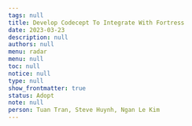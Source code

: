 ```yaml
---
tags: null
title: Develop Codecept To Integrate With Fortress
date: 2023-03-23
description: null
authors: null
menu: radar
menu: null
toc: null
notice: null
type: null
show_frontmatter: true
status: Adopt
note: null
person: Tuan Tran, Steve Huynh, Ngan Le Kim
---
```



